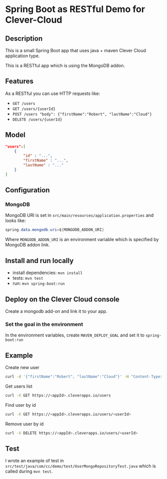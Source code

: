 # Spring Boot as RESTful Demo for Clever-Cloud

## Description

This is a small Spring Boot app that uses java + maven Clever Cloud application type.

This is a RESTful app which is using the MongoDB addon.

## Features

As a RESTful you can use HTTP requests like:

-   `GET /users`
-   `GET /users/{userId}`
-   `POST /users "body": {"firstName":"Robert", "lastName":"Cloud"}`
-   `DELETE /users/{userId}`

## Model

```json
"users":[
    {
        "id" : "...",
        "firstName" : "...",
        "lastName" : "..."
    }
]
```

## Configuration

### MongoDB

MongoDB URI is set in `src/main/resources/application.properties` and looks like:

```java
spring.data.mongodb.uri=${MONGODB_ADDON_URI}
```

Where `MONGODB_ADDON_URI` is an environment variable which is specified by MongoDB addon link.

## Install and run locally

-   install dependencies: `mvn install`
-   tests: `mvn test`
-   run: `mvn spring-boot:run`

## Deploy on the Clever Cloud console

Create a mongodb add-on and link it to your app.

### Set the goal in the environment

In the environment variables, create `MAVEN_DEPLOY_GOAL` and set it to `spring-boot:run`

## Example

Create new user

```bash
curl -d '{"firstName":"Robert", "lastName":"Cloud"}' -H "Content-Type: application/json" -X POST https://<appId>.cleverapps.io/users
```

Get users list

```bash
curl -X GET https://<appId>.cleverapps.io/users
```

Find user by id

```bash
curl -X GET https://<appId>.cleverapps.io/users/<userId>
```

Remove user by id

```bash
curl -X DELETE https://<appId>.cleverapps.io/users/<userId>
```

## Test

I wrote an example of test in `src/test/java/com/cc/demo/test/UserMongoRepositoryTest.java` which is called during `mvn test`.
